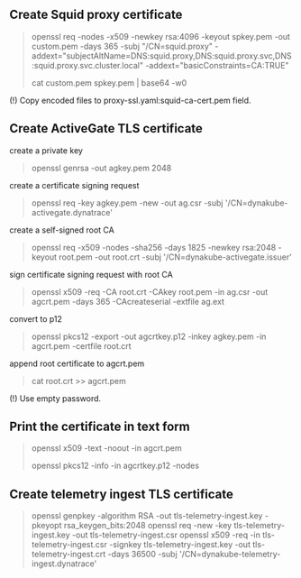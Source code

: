 ## Create Squid proxy certificate

> openssl req -nodes -x509 -newkey rsa:4096 -keyout spkey.pem -out custom.pem -days 365 -subj "/CN=squid.proxy" -addext="subjectAltName=DNS:squid.proxy,DNS:squid.proxy.svc,DNS:squid.proxy.svc.cluster.local" -addext="basicConstraints=CA:TRUE"
>
> cat custom.pem spkey.pem | base64 -w0

(!) Copy encoded files to proxy-ssl.yaml:squid-ca-cert.pem field.

## Create ActiveGate TLS certificate

create a private key
> openssl genrsa -out agkey.pem 2048

create a certificate signing request
> openssl req -key agkey.pem -new -out ag.csr -subj '/CN=dynakube-activegate.dynatrace'

create a self-signed root CA
> openssl req -x509 -nodes -sha256 -days 1825 -newkey rsa:2048 -keyout root.pem -out root.crt -subj '/CN=dynakube-activegate.issuer'

sign certificate signing request with root CA
> openssl x509 -req -CA root.crt -CAkey root.pem -in ag.csr -out agcrt.pem -days 365 -CAcreateserial -extfile ag.ext

convert to p12
> openssl pkcs12 -export -out agcrtkey.p12 -inkey agkey.pem -in agcrt.pem -certfile root.crt

append root certificate to agcrt.pem
> cat root.crt >> agcrt.pem

(!) Use empty password.

## Print the certificate in text form

> openssl x509 -text -noout -in agcrt.pem
>
> openssl pkcs12 -info -in agcrtkey.p12 -nodes


## Create telemetry ingest TLS certificate

> openssl genpkey -algorithm RSA -out tls-telemetry-ingest.key -pkeyopt rsa_keygen_bits:2048
> openssl req -new -key tls-telemetry-ingest.key -out tls-telemetry-ingest.csr
> openssl x509 -req -in tls-telemetry-ingest.csr -signkey tls-telemetry-ingest.key -out tls-telemetry-ingest.crt -days 36500 -subj '/CN=dynakube-telemetry-ingest.dynatrace'
